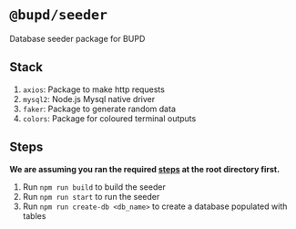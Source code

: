 # `@bupd/seeder`

Database seeder package for BUPD

## Stack

1. `axios`: Package to make http requests
2. `mysql2`: Node.js Mysql native driver
3. `faker`: Package to generate random data
4. `colors`: Package for coloured terminal outputs

## Steps

**We are assuming you ran the required [steps](../../readme.md#steps) at the root directory first.**

1. Run `npm run build` to build the seeder
2. Run `npm run start` to run the seeder
3. Run `npm run create-db <db_name>` to create a database populated with tables
